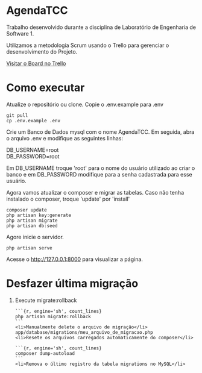 # AgendaTCC
Trabalho desenvolvido durante a disciplina de Laboratório de Engenharia de Software 1.

Utilizamos a metodologia Scrum usando o Trello para gerenciar o desenvolvimento do Projeto.


<a href="https://trello.com/b/F4osH5Pu" target="_blank"> Visitar o Board no Trello</a> 

# Como executar

Atualize o repositório ou clone. Copie o .env.example para .env

```{r, engine='sh', count_lines}
git pull
cp .env.example .env
```
Crie um Banco de Dados mysql com o nome AgendaTCC. Em seguida, abra o arquivo .env
e modifique as seguintes linhas: 

DB_USERNAME=root <br>
DB_PASSWORD=root

Em DB_USERNAME troque 'root' para o nome do usuário utilizado ao criar o banco e em DB_PASSWORD modifique para a senha cadastrada para esse usuário.

Agora vamos atualizar o composer e migrar as tabelas. Caso não tenha instalado o composer, troque 'update' por 'install'

```{r, engine='sh', count_lines}
composer update
php artisan key:generate
php artisan migrate
php artisan db:seed
```

Agore inicie o servidor.
```{r, engine='sh', count_lines}
php artisan serve
```
Acesse o http://127.0.0.1:8000 para visualizar a página.

# Desfazer última migração
<ol>
	<li>Execute migrate:rollback</li>
	
	```{r, engine='sh', count_lines}
	php artisan migrate:rollback
	```
	<li>Manualmente delete o arquivo de migração</li>
	app/database/migrations/meu_arquivo_de_migracao.php
	<li>Resete os arquivos carregados automaticamente do composer</li>
	
	```{r, engine='sh', count_lines}
	composer dump-autoload
	```	
	<li>Remova o último registro da tabela migrations no MySQL</li>
</ol>
